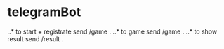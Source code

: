 # telegramBot

..* to start + registrate send /game .
..* to game send /game .
..* to show result send /result .
